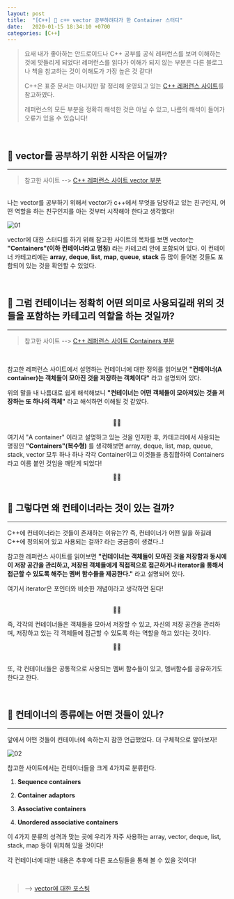 ```yaml
---
layout: post
title:  "[C++] 🔮 c++ vector 공부하려다가 한 Container 스터디"
date:   2020-01-15 18:34:10 +0700
categories: [C++]
---
```


> 요새 내가 좋아하는 안드로이드나 C++ 공부를 공식 레퍼런스를 보며 이해하는 것에 맛들리게 되었다! 레퍼런스를 읽다가 이해가 되지 않는 부분은 다른 블로그나 책을 참고하는 것이 이해도가 가장 높은 것 같다!
>
> C++은 표준 문서는 아니지만 잘 정리해 운영되고 있는 [C++ 레퍼런스 사이트](http://www.cplusplus.com/)를 참고하였다.
>
> 레퍼런스의 모든 부분을 정확히 해석한 것은 아닐 수 있고, 나름의 해석이 들어가 오류가 있을 수 있습니다!

<br>

## 🔮 __vector를 공부하기 위한 시작은 어딜까?__
---

> 참고한 사이트 --> [C++ 레퍼런스 사이트 vector 부분](http://www.cplusplus.com/reference/vector/) 

<br>
나는 vector를 공부하기 위해서 vector가 c++에서 무엇을 담당하고 있는 친구인지, 어떤 역할을 하는 친구인지를 아는 것부터 시작해야 한다고 생각했다! 

![01](https://user-images.githubusercontent.com/31889335/72350935-b434db00-3722-11ea-92f2-8f66671a039b.PNG)

vector에 대한 스터디를 하기 위해 참고한 사이트의 목차를 보면 vector는 __"Containers"(이하 컨테이너라고 명칭)__ 라는 카테고리 안에 포함되어 있다. 이 컨테이너 카테고리에는 __array__, __deque__, __list__, __map__, __queue__, __stack__ 등 많이 들어본 것들도 포함되어 있는 것을 확인할 수 있었다. 

<br>


## 🔮 __그럼 컨테이너는 정확히 어떤 의미로 사용되길래 위의 것들을 포함하는 카테고리 역할을 하는 것일까?__
---

> 참고한 사이트 --> [C++ 레퍼런스 사이트 Containers 부분](http://www.cplusplus.com/reference/stl/)

<br>

참고한 레퍼런스 사이트에서 설명하는 컨테이너에 대한 정의를 읽어보면 __"컨테이너(A container)는 객체들이 모아진 것을 저장하는 객체이다"__ 라고 설명되어 있다. 

위의 말을 내 나름대로 쉽게 해석해보니 __"컨테이너는 어떤 객체들이 모아져있는 것을 저장하는 또 하나의 객체"__ 라고 해석하면 이해될 것 같았다. 

<br>

<center>🙌🙌</center>

여기서 "A container" 이라고 설명하고 있는 것을 인지한 후, 카테고리에서 사용되는 명칭인 __"Containers"(복수형)__ 를 생각해보면 array, deque, list, map, queue, stack, vector 모두 하나 하나 각각 Container이고 이것들을 총집합하여 Containers 라고 이름 붙인 것임을 깨닫게 되었다! 

<center>🙌🙌</center>

<br>

## 🔮 __그렇다면 왜 컨테이너라는 것이 있는 걸까?__
---

C++에 컨테이너라는 것들이 존재하는 이유는?? 즉, 컨테이너가 어떤 일을 하길래 C++에 정의되어 있고 사용되는 걸까? 라는 궁금증이 생겼다..!

참고한 레퍼런스 사이트를 읽어보면 __"컨테이너는 객체들이 모아진 것을 저장함과 동시에 이 저장 공간을 관리하고, 저장된 객체들에게 직접적으로 접근하거나 iterator을 통해서 접근할 수 있도록 해주는 멤버 함수들을 제공한다."__ 라고 설명되어 있다.

여기서 iterator은 포인터와 비슷한 개념이라고 생각하면 된다!

<br>

<center>🙌🙌</center>

즉, 각각의 컨테이너들은 객체들을 모아서 저장할 수 있고, 자신의 저장 공간을 관리하며, 저장하고 있는 각 객체들에 접근할 수 있도록 하는 역할을 하고 있다는 것이다.

<center>🙌🙌</center>

<br>

또, 각 컨테이너들은 공통적으로 사용되는 멤버 함수들이 있고, 멤버함수를 공유하기도 한다고 한다.

<br>

## 🔮 __컨테이너의 종류에는 어떤 것들이 있나?__
---
앞에서 어떤 것들이 컨테이너에 속하는지 잠깐 언급했었다. 더 구체적으로 알아보자!

![02](https://user-images.githubusercontent.com/31889335/72354306-e21d1e00-3728-11ea-9803-fed78087d911.PNG)

참고한 사이트에서는 컨테이너들을 크게 4가지로 분류한다.

1. __Sequence containers__

2. __Container adaptors__

3. __Associative containers__

4. __Unordered associative containers__

이 4가지 분류의 성격과 맞는 곳에 우리가 자주 사용하는 array, vector, deque, list, stack, map 등이 위치해 있을 것이다!

각 컨테이너에 대한 내용은 추후에 다른 포스팅들을 통해 볼 수 있을 것이다!

<br>

> --> [vector에 대한 포스팅](https://choheeis.github.io/c++/2020/01/16/%EB%B2%A1%ED%84%B0%EC%8A%A4%ED%84%B0%EB%94%94.html)
